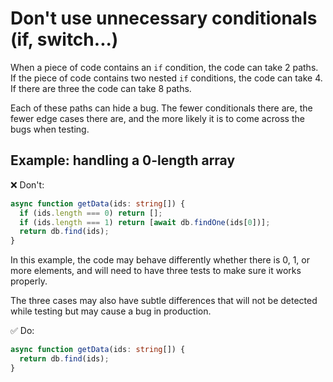 # Don't use unnecessary conditionals (if, switch...)

When a piece of code contains an `if` condition, the code can take 2 paths. If
the piece of code contains two nested `if` conditions, the code can take 4. If
there are three the code can take 8 paths.

Each of these paths can hide a bug. The fewer conditionals there are, the fewer
edge cases there are, and the more likely it is to come across the bugs when
testing.

## Example: handling a 0-length array

❌ Don't:

```ts
async function getData(ids: string[]) {
  if (ids.length === 0) return [];
  if (ids.length === 1) return [await db.findOne(ids[0])];
  return db.find(ids);
}
```

In this example, the code may behave differently whether there is 0, 1, or more
elements, and will need to have three tests to make sure it works properly.

The three cases may also have subtle differences that will not be detected while
testing but may cause a bug in production.

✅ Do:

```ts
async function getData(ids: string[]) {
  return db.find(ids);
}
```
